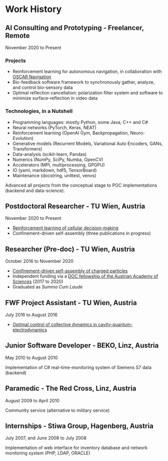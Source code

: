 # Work History

## AI Consulting and Prototyping - Freelancer, Remote
November 2020 to Present

### Projects
- Reinforcement learning for autonomous navigation, in collaboration with [OSCAR Navigation](https://www.oscar-navigation.com/)
- Bio-feedback software framework to synchronously gather, analyze, and control bio-sensory data
- Optimal reflection cancellation: polarization filter system and software to minimize surface-reflection in video data

### Technologies, in a Nutshell
- Programming languages: mostly Python, some Java, C++ and C#
- Neural networks (PyTorch, Keras, NEAT)
- Reinforcement learning (OpenAI Gym, Backpropagation, Neuro-Evolution)
- Generative models (Recurrent Models, Variational Auto Encoders, GANs, Transformers)
- Data-analysis (scikit-learn, Pandas)
- Numerics (NumPy, SciPy, Numba, OpenCV)
- Accelerators (MPI, multiprocessing, GPGPU)
- IO (yaml, markdown, hdf5, TensorBoard)
- Maintenance (docstring, unittest, venvs)

Advanced all projects from the conceptual stage to POC implementations (backend and data-science).

## Postdoctoral Researcher - TU Wien, Austria
November 2020 to Present

- [Reinforcement learning of cellular decision-making](https://www.pnas.org/content/118/19/e2019683118)
- Confinement-driven self-assembly (three publications in progress)

## Researcher (Pre-doc) - TU Wien, Austria
October 2016 to November 2020

- [Confinement-driven self-assembly of charged particles](https://repositum.tuwien.at/handle/20.500.12708/16374)
- Independent funding via a [DOC fellowship of the Austrian Academy of Sciences](https://stipendien.oeaw.ac.at/stipendien/doc) (2017 to 2020)
- Graduated as *Summa Cum Laude*

## FWF Project Assistant - TU Wien, Austria
July 2016 to August 2016

- [Optimal control of collective dynamics in cavity-quantum-electrodynamics](https://journals.aps.org/pra/abstract/10.1103/PhysRevA.96.043837)

## Junior Software Developer - BEKO, Linz, Austria
May 2010 to August 2010

Implementation of C# real-time-monitoring system of Siemens S7 data (backend)

## Paramedic - The Red Cross, Linz, Austria
August 2009 to April 2010

Community service (alternative to military service)

## Internships - Stiwa Group, Hagenberg, Austria
July 2007, and June 2008 to July 2008

Implementation of web interface for inventory database and network monitoring system (PHP, LDAP, ORACLE)
